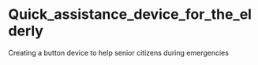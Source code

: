 # Quick_assistance_device_for_the_elderly
Creating a button device to help senior citizens during emergencies
